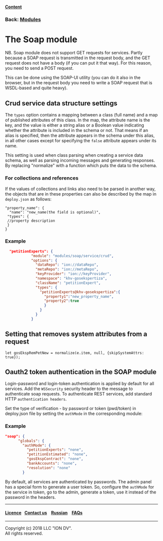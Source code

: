 #### [Content](/docs/en/index.md)

### Back: [Modules](/docs/en/3_modules_description/modules.md)

# The Soap module

NB. Soap module does not support GET requests for services.
Partly because a SOAP request is transmitted in the request body, and the GET request does not have a body (if you can put it that way). For this reason, you need to send a POST request. 

This can be done using the SOAP-UI utility (you can do it also in the browser, but in the request body you need to write a SOAP request that is WSDL-based and quite heavy).


## Crud service data structure settings

The `types` option contains a mapping between a class (full name) and a map of published attributes of this class. In the map, the attribute name is the key, and the value is either a string alias or a Boolean value indicating whether the attribute is included in the schema or not. That means if an alias is specified, then the attribute appears in the schema under this alias, in all other cases except for specifying the `false` attribute appears under its name.

This setting is used when class parsing when creating a service data schema, as well as parsing incoming messages and generating responses. By replacing "normalize" with a function which puts the data to the schema.

### For collections and references

If the values of collections and links also need to be parsed in another way, the objects that are in these properties can also be described by the map in `deploy.json` as follows:

```
"property_name": {
  "name": "new_name(the field is optional)",
 "types": {
 //property description
 }
}
```

### Example

```json
  "petitionExperts": {
            "module": "modules/soap/service/crud",
            "options": {
              "dataRepo": "ion://dataRepo",
              "metaRepo": "ion://metaRepo",
              "keyProvider": "ion://keyProvider",
              "namespace": "khv-gosekspertiza",
              "className": "petitionExpert",
              "types": {
                "petitionExperts@khv-gosekspertiza":{
                  "property1":"new_property_name",
                  "property2":true
                  }
                }
              }
            }
```
## Setting that removes system attributes from a request

```
let gosEkspRemPetNew = normalize(e.item, null, {skipSystemAttrs: true});
```

## Oauth2 token authentication in the SOAP module

Login-password and login-token authentication is applied by default for all services. Add the `WSSecurity` security header to the message to authenticate soap requests. To authenticate REST services, add standard HTTP `authentication headers`.

Set the type of verification - by password or token (pwd/token) in deploy.json file by setting the `authMode` in the corresponding module:

### Example

```json
"soap": {
      "globals": {
        "authMode": {
          "petitionExperts": "none",
          "petitionEstimated": "none",
          "gosEkspContract": "none",
          "bankAccounts": "none",
          "resolution": "none"
        }
```

By default, all services are authenticated by passwords. The admin panel has a special form to generate a user token. So, configure the `authMode` for the service in token, go to the admin, generate a token, use it instead of the password in the headers.

--------------------------------------------------------------------------  


 #### [Licence](/LICENCE.md)&ensp;  [Contact us](https://iondv.ru/index.html) &ensp;  [Russian](/docs/ru/3_modules_description/soap.md) &ensp; [FAQs](/faqs.md)          



--------------------------------------------------------------------------  

Copyright (c) 2018 LLC "ION DV".  
All rights reserved.